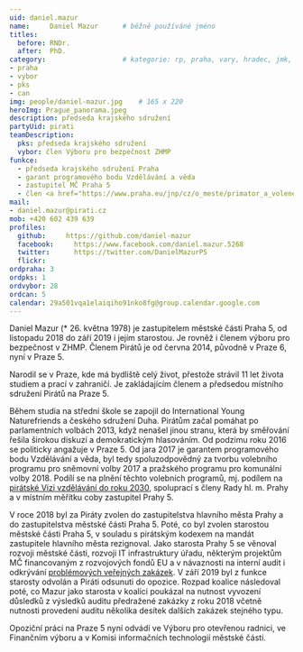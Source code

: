 ```yaml
---
uid: daniel.mazur
name:     Daniel Mazur  	# běžně používáné jméno
titles:
  before: RNDr. 
  after:  PhD.
category:                 	# kategorie: rp, praha, vary, hradec, jmk, senat
- praha
- vybor
- pks
- can
img: people/daniel-mazur.jpg    # 165 x 220
heroImg: Prague_panorama.jpeg
description: předseda krajského sdružení
partyUid: pirati
teamDescription:
  pks: předseda krajského sdružení
  vybor: člen Výboru pro bezpečnost ZHMP
funkce:
  - předseda krajského sdružení Praha
  - garant programového bodu Vzdělávání a věda
  - zastupitel MČ Praha 5
  - člen <a href="https://www.praha.eu/jnp/cz/o_meste/primator_a_volene_organy/zastupitelstvo/vybory_zastupitelstva/index.html?committeeId=33594">Výboru pro bezpečnost ZHMP</a>
mail:
- daniel.mazur@pirati.cz
mob: +420 602 439 639
profiles:
  github:     https://github.com/daniel-mazur
  facebook: 	https://www.facebook.com/daniel.mazur.5268
  twitter: 		https://twitter.com/DanielMazurP5
  flickr:
ordpraha: 3	
ordpks: 1
ordvybor: 28
ordcan: 5
calendar: 29a501vqa1elaiqiho91nko8fg@group.calendar.google.com
---
```


Daniel Mazur (* 26. května 1978) je zastupitelem městské části Praha 5, od listopadu 2018 do září 2019 i jejím starostou. Je rovněž i členem výboru pro bezpečnost v ZHMP. Členem Pirátů je od června 2014, původně v Praze 6, nyní v Praze 5. 

Narodil se v Praze, kde má bydliště celý život, přestože strávil 11 let života studiem a prací v zahraničí. Je zakládajícím členem a předsedou místního sdružení Pirátů na Praze 5.

Během studia na střední škole se zapojil do International Young Naturefriends a českého sdružení Duha. Pirátům začal pomáhat po parlamentních volbách 2013, když nenašel jinou stranu, která by směřování řešila širokou diskuzí a demokratickým hlasováním. Od podzimu roku 2016 se politicky angažuje v Praze 5. Od jara 2017 je garantem programového bodu Vzdělávání a věda, byl tedy spoluzodpovědný za tvorbu volebního programu pro sněmovní volby 2017 a pražského programu pro komunální volby 2018. Podílí se na plnění těchto volebních programů, mj. podílem na [pirátské Vizi vzdělávání do roku 2030](https://vzdelavani2030.cz/), spoluprací s členy Rady hl. m. Prahy a v místním měřítku coby zastupitel Prahy 5.

V roce 2018 byl za Piráty zvolen do zastupitelstva hlavního města Prahy a do zastupitelstva městské části Praha 5. Poté, co byl zvolen starostou městské části Praha 5, v souladu s pirátským kodexem na mandát zastupitele hlavního města rezignoval. Jako starosta Prahy 5 se věnoval rozvoji městské části, rozvoji IT infrastruktury úřadu, některým projektům MČ financovaným z rozvojových fondů EU a v návaznosti na interní audit i odkrývání [problémových veřejných zakázek](https://praha.pirati.cz/mazur-odvolani.html). V září 2019 byl z funkce starosty odvolán a Piráti odsunuti do opozice. Rozpad koalice následoval poté, co Mazur jako starosta v koalici poukázal na nutnost vyvození důsledků z výsledků auditu předražené zakázky z roku 2018 včetně nutnosti provedení auditu několika desítek dalších zakázek stejného typu. 

Opoziční práci na Praze 5 nyní odvádí ve Výboru pro otevřenou radnici, ve Finančním výboru a v Komisi informačních technologií městské části.
